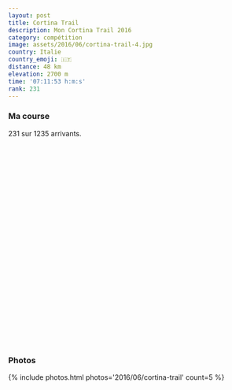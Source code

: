 ```yaml
---
layout: post
title: Cortina Trail
description: Mon Cortina Trail 2016
category: compétition
image: assets/2016/06/cortina-trail-4.jpg
country: Italie
country_emoji: 🇮🇹
distance: 48 km
elevation: 2700 m
time: '07:11:53 h:m:s'
rank: 231
---
```


### Ma course

231 sur 1235 arrivants.

<iframe
  height='405'
  width='100%'
  frameborder='0'
  allowtransparency='true'
  scrolling='no'
  data-src='https://www.strava.com/activities/620283722/embed/90d8fdd4528843c94b90d66f3a28955ad020a720'
  onload='lzld(this)'>
</iframe>

### Photos

{% include photos.html photos='2016/06/cortina-trail' count=5 %}
